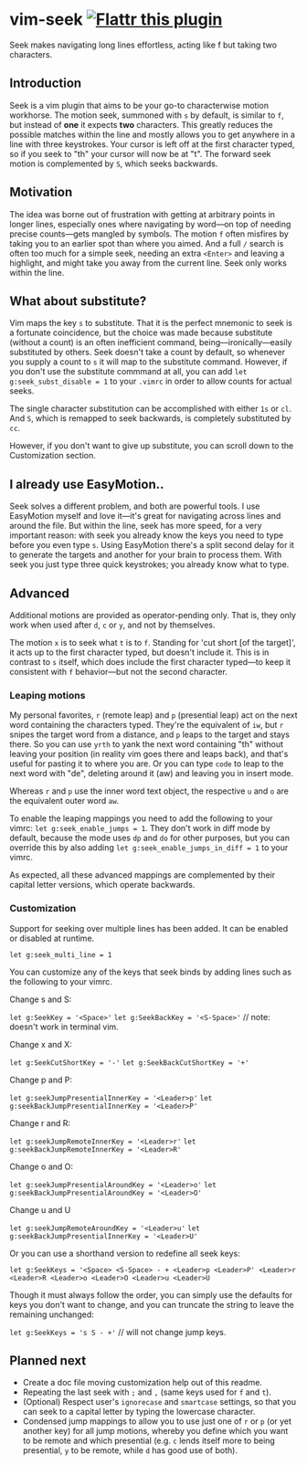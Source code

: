 # vim-seek [![Flattr this plugin](http://api.flattr.com/button/flattr-badge-large.png)](https://flattr.com/submit/auto?user_id=goldfeld&url=https://github.com/goldfeld/vim-seek&title=vim-seek&language=en&tags=github&category=software)

Seek makes navigating long lines effortless, acting like f but taking two characters.

## Introduction

Seek is a vim plugin that aims to be your go-to characterwise motion workhorse. The motion seek, summoned with `s` by default, is similar to `f`, but instead of **one** it expects **two** characters. This greatly reduces the possible matches within the line and mostly allows you to get anywhere in a line with three keystrokes. Your cursor is left off at the first character typed, so if you seek to "th" your cursor will now be at "t". The forward seek motion is complemented by `S`, which seeks backwards.

## Motivation

The idea was borne out of frustration with getting at arbitrary points in longer lines, especially ones where navigating by word—on top of needing precise counts—gets mangled by symbols. The motion `f` often misfires by taking you to an earlier spot than where you aimed. And a full `/` search is often too much for a simple seek, needing an extra `<Enter>` and leaving a highlight, and might take you away from the current line. Seek only works within the line.

## What about substitute?

Vim maps the key `s` to substitute. That it is the perfect mnemonic to seek is a fortunate coincidence, but the choice was made because substitute (without a count) is an often inefficient command, being—ironically—easily substituted by others. Seek doesn't take a count by default, so whenever you supply a count to `s` it will map to the substitute command. However, if you don't use the substitute commmand at all, you can add `let g:seek_subst_disable = 1` to your `.vimrc` in order to allow counts for actual seeks.

The single character substitution can be accomplished with either `1s` or `cl`. And `S`, which is remapped to seek backwards, is completely substituted by `cc`.

However, if you don't want to give up substitute, you can scroll down to the Customization section.

## I already use EasyMotion..

Seek solves a different problem, and both are powerful tools. I use EasyMotion myself and love it—it's great for navigating across lines and around the file. But within the line, seek has more speed, for a very important reason: with seek you already know the keys you need to type before you even type `s`. Using EasyMotion there's a split second delay for it to generate the targets and another for your brain to process them. With seek you just type three quick keystrokes; you already know what to type.

## Advanced

Additional motions are provided as operator-pending only. That is, they only work when used after `d`, `c` or `y`, and not by themselves.

The motion `x` is to seek what `t` is to `f`. Standing for 'cut short \[of the target\]', it acts up to the first character typed, but doesn't include it. This is in contrast to `s` itself, which does include the first character typed—to keep it consistent with `f` behavior—but not the second character.

### Leaping motions

My personal favorites, `r` (remote leap) and `p` (presential leap) act on the next word containing the characters typed. They're the equivalent of `iw`, but `r` snipes the target word from a distance, and `p` leaps to the target and stays there. So you can use `yrth` to yank the next word containing "th" without leaving your position (in reality vim goes there and leaps back), and that's useful for pasting it to where you are. Or you can type `code` to leap to the next word with "de", deleting around it (aw) and leaving you in insert mode.

Whereas `r` and `p` use the inner word text object, the respective `u` and `o` are the equivalent outer word `aw`.

To enable the leaping mappings you need to add the following to your vimrc: `let g:seek_enable_jumps = 1`. They don't work in diff mode by default, because the mode uses `dp` and `do` for other purposes, but you can override this by also adding `let g:seek_enable_jumps_in_diff = 1` to your vimrc.

As expected, all these advanced mappings are complemented by their capital letter versions, which operate backwards.

### Customization

Support for seeking over multiple lines has been added.  It can be enabled or disabled at runtime.

`let g:seek_multi_line = 1`

You can customize any of the keys that seek binds by adding lines such as the following to your vimrc.

Change s and S:

`let g:SeekKey = '<Space>'`
`let g:SeekBackKey = '<S-Space>'` // note: <S-Space> doesn't work in terminal vim.

Change x and X:

`let g:SeekCutShortKey = '-'`
`let g:SeekBackCutShortKey = '+'`

Change p and P:

`let g:seekJumpPresentialInnerKey = '<Leader>p'`
`let g:seekBackJumpPresentialInnerKey = '<Leader>P'`

Change r and R:

`let g:seekJumpRemoteInnerKey = '<Leader>r'`
`let g:seekBackJumpRemoteInnerKey = '<Leader>R'`

Change o and O:

`let g:seekJumpPresentialAroundKey = '<Leader>o'`
`let g:seekBackJumpPresentialAroundKey = '<Leader>O'`

Change u and U

`let g:seekJumpRemoteAroundKey = '<Leader>u'`
`let g:seekBackJumpPresentialInnerKey = '<Leader>U'`

Or you can use a shorthand version to redefine all seek keys:

`let g:SeekKeys = '<Space> <S-Space> - + <Leader>p <Leader>P' <Leader>r <Leader>R <Leader>o <Leader>O <Leader>u <Leader>U`

Though it must always follow the order, you can simply use the defaults for keys you don't want to change, and you can truncate the string to leave the remaining unchanged:

`let g:SeekKeys = 's S - +'` // will not change jump keys.

## Planned next

* Create a doc file moving customization help out of this readme.
* Repeating the last seek with `;` and `,` (same keys used for `f` and `t`).
* (Optional) Respect user's `ignorecase` and `smartcase` settings, so that you can seek to a capital letter by typing the lowercase character.
* Condensed jump mappings to allow you to use just one of `r` or `p` (or yet another key) for all jump motions, whereby you define which you want to be remote and which presential (e.g. `c` lends itself more to being presential, `y` to be remote, while `d` has good use of both).
